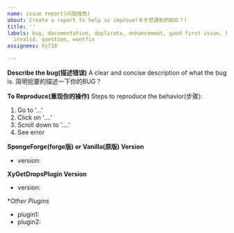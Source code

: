 ```yaml
---
name: issue report(问题报告)
about: Create a report to help us improve(关于您遇到的BUG？)
title: ''
labels: bug, documentation, duplicate, enhancement, good first issue, help wanted,
  invalid, question, wontfix
assignees: Xy718

---
```


**Describe the bug(描述错误)**
A clear and concise description of what the bug is.
简明扼要的描述一下你的BUG？

**To Reproduce(重现你的操作)**
Steps to reproduce the behavior(步骤):
1. Go to '...'
2. Click on '....'
3. Scroll down to '....'
4. See error

**SpongeForge(forge版) or Vanilla(原版) Version**
- version:

**XyGetDropsPlugin Version**
- version:

**Other Plugins*
 - plugin1:
 - plugin2:
